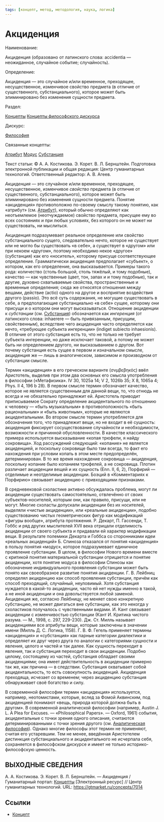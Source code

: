 ```yaml
---
tags: [концепт, метод, методология, наука, логика]
---
```

# Акциденция

Наименование:

Акциденция (образовано от латинского слова: accidentia — неожиданное, случайное событие; случайность).

Определение:

Акциденция — это случайное и/или временное, преходящее, несущественное, изменчивое свойство предмета (в отличие от существенного, субстанциального), которое может быть элиминировано без изменения сущности предмета.

Раздел:

[Концепты](https://gtmarket.ru/concepts/)  [Концепты философского дискурса](https://gtmarket.ru/concepts/philosophical-concepts)

Дискурс:

[Философия](https://gtmarket.ru/concepts/6862)

Связанные концепты:

[Атрибут](https://gtmarket.ru/concepts/7015) [Модус](https://gtmarket.ru/concepts/7016) [Субстанция](https://gtmarket.ru/concepts/6868)

Текст статьи: © А. А. Костикова. Э. Корет. В. Л. Бернштейн. Подготовка электронной публикации и общая редакция: Центр гуманитарных технологий. Ответственный редактор: А. В. Агеев.

_Акциденция_ — это случайное и/или временное, преходящее, несущественное, изменчивое _свойство_ предмета (в отличие от существенного, субстанциального), которое может быть элиминировано без изменения сущности предмета. Понятие «акциденция» противоположно по-своему смыслу такому понятию, как «атрибут» (см. [Атрибут](https://gtmarket.ru/concepts/7015)), который обычно определяют как неотъемлемое (неотчуждаемое) свойство предмета, присущее ему во всех состояниях и при любых условиях, без которого он не может ни существовать, ни мыслиться.

Акциденция подразумевает реальное определение или свойство субстанциального сущего, следовательно нечто, которое не существует или не могло бы существовать «в себе», а существует в «другом» или при некоем «другом», поэтому необходимо некое «другое» (субстанция) как его «носитель», которому присуще соответствующее определение. Грамматически акциденция предполагает «субъект», о котором, как его определение, она высказывается. Примеры такого рода: количество (столь большой, столь тяжёлый, и тому подобные), качество — как чувственные (цвет, тон, запах и и тому подобные), так и другие, духовно схватываемые свойства, пространственные и временные определения; сюда же относятся отношения между вещами, действие (actio) одного на другое и восприятие воздействия другого (passio). Это всё суть содержания, не могущие существовать в себе, а предполагающие субстанциально «в себе» сущее, которому они присущи и о котором они могут высказываться. Отношение акциденции к _субстанции_ (см. [Субстанция](https://gtmarket.ru/concepts/6868)) обозначается как _ингеренция_ (от латинского слова: inhaerere — быть привязанным, присущим, свойственным), вследствие чего акциденция часто определяется как нечто, «требующее субъекта ингеренции» (indiget subiecto inhaesionis). В отличие от этого субстанция есть то, что не только не требует субъекта ингеренции, но даже исключает таковой, а потому не может быть ни определением другого, ни высказыванием о другом. Вот почему субстанция есть сущее в первом и изначальном смысле, акциденция же — лишь в аналогическом, зависимом и производном от субстанции смысле.

Термин «акциденция» в его греческом варианте (σνμβεβηκός) ввёл Аристотель, выделив при этом два основных его смысла употребления в философии («Метафизика». IV 30, 1025а 14; V 2, 1026b 35; X 8, 1065а 4; Phys. Il 4, 196 b 28). В первом смысле термин обозначает качество, которое не является существенным для данной вещи, то, что отнюдь не всегда и не обязательно принадлежит ей. Аристотель приводит приписываемое Сократу определение акцидентального по отношению к человеку — «быть музыкальным» в противоположность «быть рациональным» и «быть животным», которые не являются акцидентальными. Во втором смысле термин употребляется для обозначения того, что принадлежит вещи, но не входит в её сущность: акциденция фиксирует сосуществование случайности и необходимости, возможности и причинной обусловленности. В качестве классического примера используется высказывание «копая трюфели, я найду сокровища». Ход рассуждений следующий: «копание» не является акциденцией, и поскольку сокровище было там всегда, то факт его нахождения при условии копать в этом месте предопределён, детерминирован. В то же время нахождение сокровища — акциденция, поскольку копание было копанием трюфелей, а не сокровища. Плотин различает акциденции вещей и их сущность (Еnn. II, 6, 2), Порфирий — отделимые и неотделимые акциденции. Боэций в «Комментариях к Порфирию» связывает акциденцию с привходящими признаками.

В средневековой схоластике активно обсуждалась проблема, могут ли акциденции существовать самостоятельно, отвлечённо от своих субъектов-носителей, которым они, как правило, присущи, или не могут. Многие схоласты допускали акциденции без их носителей, выделяли «чистые акциденции», или «реальные акциденции», подобно существованию чистых геометрических фигур как модификаций «фигуры вообще», атрибута протяжения. Р. Декарт, П. Гассенди, Т. Гоббс и ряд других мыслителей XVII века отрицали отделимость акциденции от своего субъекта и придавали ей характер модификации вещи. В результате полемики Декарта и Гоббса со сторонниками идеи «реальных акциденций» Б. Спиноза отказался от понятия «акциденция» в пользу понятия «модус», которое подразумевает единичное проявление субстанции. В целом, в философии Нового времени вместе с критикой понятия материальной субстанции отрицается и понятие акциденции, хотя понятие модуса в философии Спинозы как обозначение индивидуального проявления субстанции может быть понято как своеобразное развитие понятия акциденции. Г. В. Лейбниц определял акциденцию как способ проявления субстанции, причём как способ преходящий, случайный, неуловимый. Хотя субстанция нуждается в какой-то акциденции, часто ей нет нужды именно в такой, а не иной акциденции и она довольствуется любой заменой. Акциденция же, согласно Лейбницу, не меняет свою конкретную субстанцию, не может двигаться вне субстанции, как это некогда у схоластиков получалось с чувственными видами. И. Кант связывает акциденции с изменчивостью субстанции (Кант И. Критика чистого разума. — М., 1998, с. 297, 229-230). Дж. Ст. Милль называет акциденциями все атрибуты вещи, которые заключены в значении имени (Милль Д. С. Логика, 1158). Г. В. Ф. Гегель применяет термины «акциденция» и «субстанция» как парные категории диалектики и определяет их друг через друга по аналогии с категориями сущности и явления, целого и частей и так далее. Как сущность переходит в явления, так и субстанция переходит в свои акциденции. Подобно целому, состоящему из частей, субстанция обладает своими акциденциями; она имеет действительность в акциденции примерно так же, как причина — в следствии. Субстанция охватывает собой акцидентальность, то есть совокупность акциденций. Акциденция преходяща, исчезает со временем; через акциденцию субстанция обнаруживает своё богатство и силу.

В современной философии термин «акциденция» используется, например, неотомистами, которые, вслед за Фомой Аквинским, под акциденцией понимают «вещь, природа которой должна быть в другом». В современной аналитической философии (например, Austin J. L. A Plea for Excuses. — «Philosophical Papers». — Oxford, 1961) события, акцидентальные с точки зрения одного описания, считаются детерминированными с точки зрения другого (см. [Аналитическая философия](https://gtmarket.ru/concepts/7326)). Однако многие философы этот термин не применяют, считая его устаревшим. Тем не менее, введённая Аристотелем дистинкция субстанциального и акцидентального не исчерпала себя, сохраняется в философском дискурсе и имеет не только историко-философскую ценность.

## ВЫХОДНЫЕ СВЕДЕНИЯ

А. А. Костикова. Э. Корет. В. Л. Бернштейн. — Акциденция / Гуманитарный портал: [Концепты](https://gtmarket.ru/concepts/) [Электронный ресурс] // Центр гуманитарных технологий. URL: <https://gtmarket.ru/concepts/7014>

## Ссылки

* [Концепт](Концепт.md)
